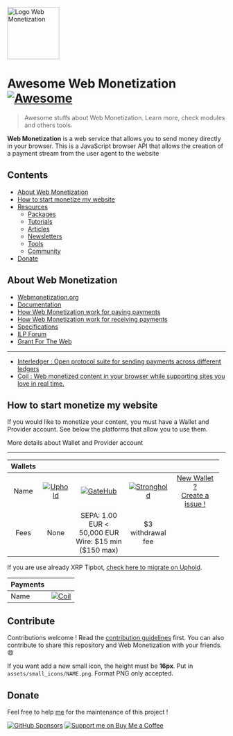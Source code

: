<img src="assets/wm_icon_animated.svg" alt="Logo Web Monetization" width="120" />

# Awesome Web Monetization [![Awesome](https://awesome.re/badge-flat2.svg)](https://awesome.re)

> Awesome stuffs about Web Monetization. Learn more, check modules and others tools.

**Web Monetization** is a web service that allows you to send money directly in your browser. This is a JavaScript browser API that allows the creation of a payment stream from the user agent to the website

## Contents

- [About Web Monetization](#about-web-monetization)
- [How to start monetize my website](#how-to-start-monetize-my-website)
- [Resources](#resources)
  - [Packages](#packages)
  - [Tutorials](#tutorials)
  - [Articles](#articles)
  - [Newsletters](#newsletters)
  - [Tools](#tools)
  - [Community](#community)
- [Donate](#donate)

## About Web Monetization

- [Webmonetization.org](https://webmonetization.org/)
- [Documentation](https://webmonetization.org/docs/getting-started)
- [How Web Monetization work for paying payments](https://webmonetization.org/docs/sending)
- [How Web Monetization work for receiving payments](https://webmonetization.org/docs/receiving)
- [Specifications](https://webmonetization.org/specification.html)
- [ILP Forum](https://forum.interledger.org/)
- [Grant For The Web](https://www.grantfortheweb.org/)

---

- [Interledger : Open protocol suite for sending payments across different ledgers](https://interledger.org/)
- [Coil : Web monetized content in your browser while supporting sites you love in real time.](https://coil.com)

## How to start monetize my website

If you would like to monetize your content, you must have a Wallet and Provider account. See below the platforms that allow you to use them.

More details about Wallet and Provider account

---

<table style="width:97%;"><colgroup><col style="width: 5%" /><col style="width: 16%" /><col style="width: 28%" /><col style="width: 22%" /><col style="width: 26%" /></colgroup><thead><tr class="header"><th style="text-align: center;"><strong>Wallets</strong></th><th style="text-align: center;"></th><th style="text-align: center;"></th><th style="text-align: center;"></th><th style="text-align: center;"></th></tr></thead><tbody><tr class="odd"><td style="text-align: center;">Name</td><td style="text-align: center;"><a href="https://uphold.com/"><img src="https://webmonetization.org/img/uphold_logo.svg" alt="Uphold" /></a></td><td style="text-align: center;"><a href="https://gatehub.net/"><img src="https://webmonetization.org/img/gatehub_logo.svg" alt="GateHub" /></a></td><td style="text-align: center;"><a href="https://stronghold.co/real-time-payments#coil"><img src="https://webmonetization.org/img/stronghold_logo.svg" alt="Stronghold" /></a></td><td style="text-align: center;"><a href="https://github.com/thomasbnt/awesome-web-monetization/issues/new?assignees=thomasbnt&amp;labels=Wallet%2C+%E2%86%94+WM+repository&amp;template=new-wallet.md&amp;title=%5BWa%5D">New Wallet ?<br />
Create a issue !</a></td></tr><tr class="even"><td style="text-align: center;">Fees</td><td style="text-align: center;">None</td><td style="text-align: center;">SEPA: 1.00 EUR &lt; 50,000 EUR<br />
Wire: $15 min ($150 max)</td><td style="text-align: center;">$3 withdrawal fee</td><td style="text-align: center;"></td></tr></tbody></table>

If you are use already XRP Tipbot, [check here to migrate on Uphold](https://webmonetization.org/docs/xrptipbot).

<table><thead><tr class="header"><th><strong>Payments</strong></th><th></th></tr></thead><tbody><tr class="odd"><td>Name</td><td><a href="https://coil.com/signup"><img src="https://webmonetization.org/img/coil_logo.svg" alt="Coil" /></a></td></tr></tbody></table>

## Contribute

Contributions welcome ! Read the [contribution guidelines](contributing.md) first. You can also contribute to share this repository and Web Monetization with your friends. 😄

If you want add a new small icon, the height must be **16px**. Put in `assets/small_icons/NAME.png`. Format PNG only accepted.

## Donate

Feel free to help [me](https://github.com/thomasbnt) for the maintenance of this project !

[![GitHub Sponsors](https://img.shields.io/badge/Sponsor%20me-%23EA54AE.svg?&style=for-the-badge&logo=github-sponsors&logoColor=white)](https://github.com/sponsors/thomasbnt) [![Support me on Buy Me a Coffee](https://img.shields.io/badge/Support%20me-on%20Buy%20Me%20a%20Coffee-%23FFDD00?style=for-the-badge&logo=buy-me-a-coffee&logoColor=white)](https://www.buymeacoffee.com/thomasbnt?via=thomasbnt)
